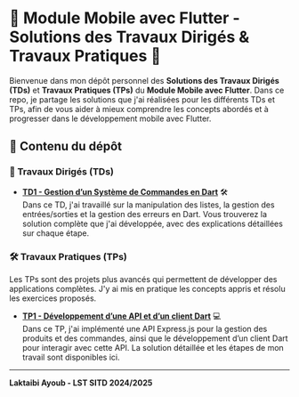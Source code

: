 # 📱 Module Mobile avec Flutter - Solutions des Travaux Dirigés & Travaux Pratiques 🚀

Bienvenue dans mon dépôt personnel des **Solutions des Travaux Dirigés (TDs)** et **Travaux Pratiques (TPs)** du **Module Mobile avec Flutter**. Dans ce repo, je partage les solutions que j'ai réalisées pour les différents TDs et TPs, afin de vous aider à mieux comprendre les concepts abordés et à progresser dans le développement mobile avec Flutter.

## 📂 Contenu du dépôt

### 📌 Travaux Dirigés (TDs)

- **[TD1 - Gestion d’un Système de Commandes en Dart](TD1/TD1.md)** 🛠  
  Dans ce TD, j'ai travaillé sur la manipulation des listes, la gestion des entrées/sorties et la gestion des erreurs en Dart. Vous trouverez la solution complète que j'ai développée, avec des explications détaillées sur chaque étape.

### 🛠 Travaux Pratiques (TPs)

Les TPs sont des projets plus avancés qui permettent de développer des applications complètes. J'y ai mis en pratique les concepts appris et résolu les exercices proposés.

- **[TP1 - Développement d’une API et d’un client Dart](TP1/TP1.md)** 💻  
  Dans ce TP, j'ai implémenté une API Express.js pour la gestion des produits et des commandes, ainsi que le développement d’un client Dart pour interagir avec cette API. La solution détaillée et les étapes de mon travail sont disponibles ici.

---

**Laktaibi Ayoub - LST SITD 2024/2025**
